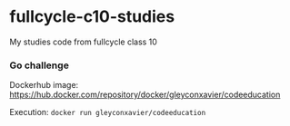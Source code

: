 # fullcycle-c10-studies
My studies code from fullcycle class 10

### Go challenge
Dockerhub image:
https://hub.docker.com/repository/docker/gleyconxavier/codeeducation

Execution: `docker run gleyconxavier/codeeducation`
